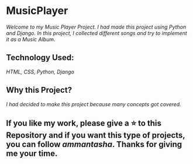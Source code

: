 # MusicPlayer


*Welcome to my Music Player Project. I had made this project using Python and Django.
In this project, I collected different songs and try to implement it as a Music Album*.

## Technology Used: 
*HTML, CSS, Python, Django*

## Why this Project?

*I had decided to make this project because many concepts got covered.*

## If you like my work, please give a ⭐ to this Repository and if you want this type of projects, you can follow *ammantasha*. Thanks for giving me your time.
